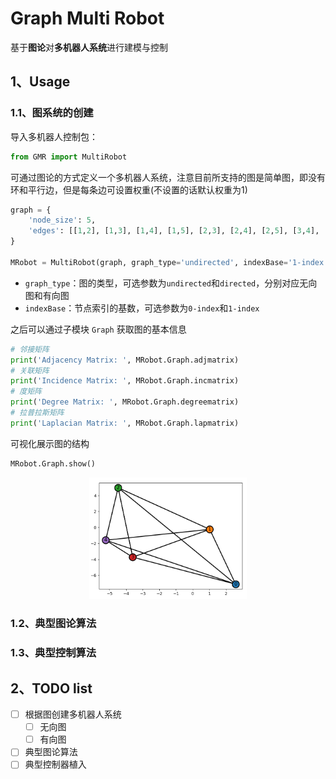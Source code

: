 # Graph Multi Robot
基于**图论**对**多机器人系统**进行建模与控制

## 1、Usage

### 1.1、图系统的创建

导入多机器人控制包：

```python
from GMR import MultiRobot
```

可通过图论的方式定义一个多机器人系统，注意目前所支持的图是简单图，即没有环和平行边，但是每条边可设置权重(不设置的话默认权重为1)

```python
graph = {
    'node_size': 5,
    'edges': [[1,2], [1,3], [1,4], [1,5], [2,3], [2,4], [2,5], [3,4], [3,5], [4,5]]
}

MRobot = MultiRobot(graph, graph_type='undirected', indexBase='1-index'):
```
- `graph_type`：图的类型，可选参数为`undirected`和`directed`，分别对应无向图和有向图
- `indexBase`：节点索引的基数，可选参数为`0-index`和`1-index`

之后可以通过子模块 `Graph` 获取图的基本信息
```python
# 邻接矩阵
print('Adjacency Matrix: ', MRobot.Graph.adjmatrix)
# 关联矩阵
print('Incidence Matrix: ', MRobot.Graph.incmatrix)
# 度矩阵
print('Degree Matrix: ', MRobot.Graph.degreematrix)
# 拉普拉斯矩阵
print('Laplacian Matrix: ', MRobot.Graph.lapmatrix)
```

可视化展示图的结构
```python
MRobot.Graph.show()
```

<center><img src='./README/pics/pic1.png' width='50%'></center>

### 1.2、典型图论算法



### 1.3、典型控制算法

## 2、TODO list
- [ ] 根据图创建多机器人系统
  - [ ] 无向图
  - [ ] 有向图
- [ ] 典型图论算法
- [ ] 典型控制器植入
